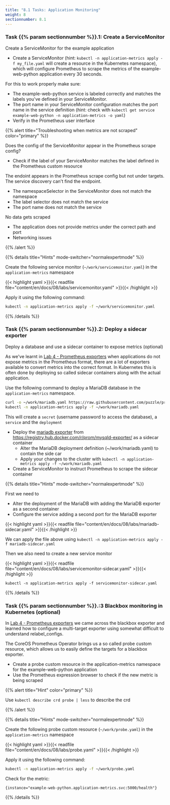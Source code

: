 ```yaml
---
title: "8.1 Tasks: Application Monitoring"
weight: 8
sectionnumber: 8.1
---
```


### Task {{% param sectionnumber %}}.1: Create a ServiceMonitor

Create a ServiceMonitor  for the example application

* Create a ServiceMonitor (hint: `kubectl -n application-metrics apply -f my_file.yaml` will create a resource in the Kubernetes namespace), which will configure Prometheus to scrape the metrics of the example-web-python application every 30 seconds.

For this to work properly make sure:

* The example-web-python service is labeled correctly and matches the labels you've defined in your ServiceMonitor.
* The port name in your ServiceMonitor configuration matches the port name in the service definition (hint: check with `kubectl get service example-web-python -n application-metrics -o yaml`)
* Verify in the Prometheus user interface

{{% alert title="Troubleshooting when metrics are not scraped" color="primary" %}}

Does the config of the ServiceMonitor appear in the Prometheus scrape config?

* Check if the label of your ServiceMonitor matches the label defined in the Prometheus custom resource

The endoint appears in the Prometheus scrape config but not under targets. The service discovery can't find the endpoint.

* The namespaceSelector in the ServiceMonitor does not match the namespace
* The label selector does not match the service
* The port name does not match the service

No data gets scraped

* The application does not provide metrics under the correct path and port
* Networking issues

{{% /alert %}}

{{% details title="Hints" mode-switcher="normalexpertmode" %}}

Create the following service monitor (`~/work/servicemonitor.yaml`) in the `application-metrics` namespace

{{< highlight yaml >}}{{< readfile file="content/en/docs/08/labs/servicemonitor.yaml" >}}{{< /highlight >}}

Apply it using the following command:

```bash
kubectl -n application-metrics apply -f ~/work/servicemonitor.yaml
```

{{% /details %}}

### Task {{% param sectionnumber %}}.2: Deploy a sidecar exporter

Deploy a database and use a sidecar container to expose metrics (optional)

As we've learnt in [Lab 4 - Prometheus exporters](../../../04/) when applications do not expose metrics in the Prometheus format, there are a lot of exporters available to convert metrics into the correct format. In Kubernetes this is often done by deploying so called sidecar containers along with the actual application.

Use the following command to deploy a MariaDB database in the `application-metrics` namespace.

```bash
curl -o ~/work/mariadb.yaml https://raw.githubusercontent.com/puzzle/prometheus-training/main/content/en/docs/08/labs/mariadb.yaml
kubectl -n application-metrics apply -f ~/work/mariadb.yaml
```

This will create a `secret` (username password to access the database), a `service` and the `deployment`

* Deploy the [mariadb exporter](https://github.com/prometheus/mysqld_exporter) from <https://registry.hub.docker.com/r/prom/mysqld-exporter/> as a sidecar container
  * Alter the MariaDB deployment definition (~/work/mariadb.yaml) to contain the side car
  * Apply your changes to the cluster with `kubectl -n application-metrics apply -f ~/work/mariadb.yaml`
* Create a ServiceMonitor to instruct Prometheus to scrape the sidecar container

{{% details title="Hints" mode-switcher="normalexpertmode" %}}

First we need to

* Alter the deployment of the MariaDB with adding the MariaDB exporter as a second container
* Configure the service adding a second port for the MariaDB exporter

{{< highlight yaml >}}{{< readfile file="content/en/docs/08/labs/mariadb-sidecar.yaml" >}}{{< /highlight >}}

We can apply the file above using `kubectl -n application-metrics apply -f mariadb-sidecar.yaml`

Then we also need to create a new service monitor

{{< highlight yaml >}}{{< readfile file="content/en/docs/08/labs/servicemonitor-sidecar.yaml" >}}{{< /highlight >}}

`kubectl -n application-metrics apply -f servicemonitor-sidecar.yaml`

{{% /details %}}

### Task {{% param sectionnumber %}}.:3 Blackbox monitoring in Kubernetes (optional)

In [Lab 4 - Prometheus exporters](../../../04/) we came across the blackbox exporter and learned how to configure a multi-target exporter using somewhat difficult to understand relabel_configs.

The CoreOS Prometheus Operator brings us a so called probe custom resource, which allows us to easily define the targets for a blackbox exporter.

* Create a probe custom resource in the application-metrics namespace for the example-web-python application
* Use the Prometheus expression browser to check if the new metric is being scraped

{{% alert title="Hint" color="primary" %}}

Use `kubectl describe crd probe | less` to describe the crd

{{% /alert %}}

{{% details title="Hints" mode-switcher="normalexpertmode" %}}

Create the following probe custom resource (`~/work/probe.yaml`) in the `application-metrics` namespace

{{< highlight yaml >}}{{< readfile file="content/en/docs/08/labs/probe.yaml" >}}{{< /highlight >}}

Apply it using the following command:

```bash
kubectl -n application-metrics apply -f ~/work/probe.yaml
```

Check for the metric:

```promql
{instance="example-web-python.application-metrics.svc:5000/health"}
```

{{% /details %}}
